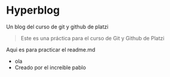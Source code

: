 # Hyperblog
Un blog del curso de git y github de platzi
>Este es una práctica para el curso de Git y Github de Platzi

Aqui es para practicar el readme.md
* ola
* Creado por el increible pablo
